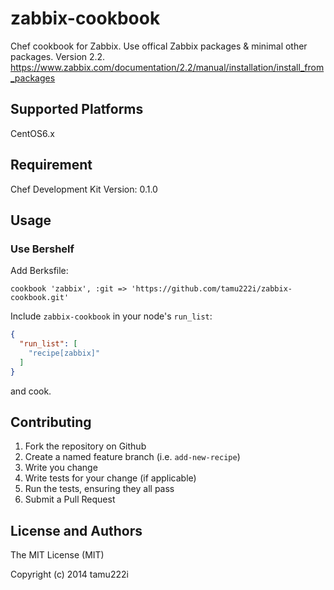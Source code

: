# zabbix-cookbook

Chef cookbook for Zabbix.
Use offical Zabbix packages & minimal other packages.
Version 2.2.
https://www.zabbix.com/documentation/2.2/manual/installation/install_from_packages

## Supported Platforms

CentOS6.x

## Requirement

Chef Development Kit Version: 0.1.0

## Usage

### Use Bershelf

Add Berksfile:

```
cookbook 'zabbix', :git => 'https://github.com/tamu222i/zabbix-cookbook.git'
```

Include `zabbix-cookbook` in your node's `run_list`:

```json
{
  "run_list": [
    "recipe[zabbix]"
  ]
}
```

and cook.

## Contributing

1. Fork the repository on Github
2. Create a named feature branch (i.e. `add-new-recipe`)
3. Write you change
4. Write tests for your change (if applicable)
5. Run the tests, ensuring they all pass
6. Submit a Pull Request

## License and Authors

The MIT License (MIT)

Copyright (c) 2014 tamu222i
